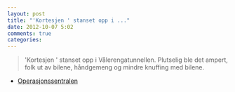 ```yaml
---
layout: post
title: "'Kortesjen ' stanset opp i ..."
date: 2012-10-07 5:02
comments: true
categories: 
---
```

> 'Kortesjen ' stanset opp i Vålerengatunnellen. Plutselig ble det ampert, folk ut av bilene, håndgemeng og mindre knuffing med bilene. 
- [Operasjonssentralen](http://twitter.com/oslopolitiops/statuses/254914675823759362)
